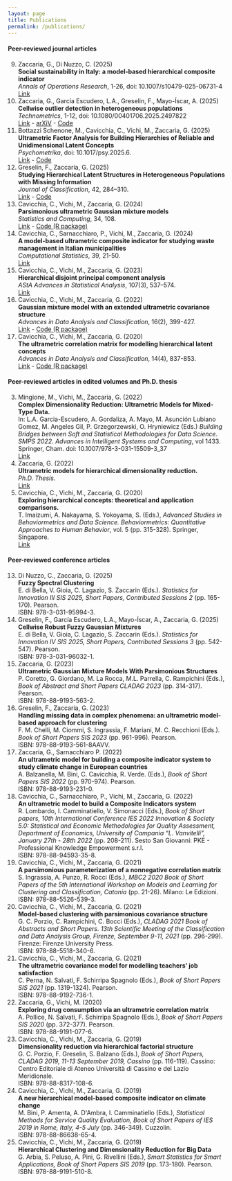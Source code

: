 ```yaml
---
layout: page
title: Publications
permalink: /publications/
---
```


#### Peer-reviewed journal articles
9. Zaccaria, G., Di Nuzzo, C. (2025) \
  **Social sustainability in Italy: a model-based hierarchical composite indicator** \
 _Annals of Operations Research_, 1-26, doi: 10.1007/s10479-025-06731-4 \
<a href="https://link.springer.com/article/10.1007/s10479-025-06731-4" target="_blank">Link</a> 
8. Zaccaria, G., García Escudero, L.A., Greselin, F., Mayo-Íscar, A. (2025) \
**Cellwise outlier detection in heterogeneous populations** \
 _Technometrics_, 1-12, doi: 10.1080/00401706.2025.2497822 \
<a href="https://www.tandfonline.com/doi/full/10.1080/00401706.2025.2497822" target="_blank">Link</a> - <a href="https://arxiv.org/abs/2409.07881" target="_blank">arXiV</a> - <a href="https://github.com/giorgiazaccaria/cellGMM" target="_blank">Code</a>
7. Bottazzi Schenone, M., Cavicchia, C., Vichi, M., Zaccaria, G. (2025) \
  **Ultrametric Factor Analysis for Building Hierarchies of Reliable and Unidimensional Latent Concepts** \
  _Psychometrika_, doi: 10.1017/psy.2025.6. \
<a href="https://doi.org/10.1017/psy.2025.6" target="_blank">Link</a> - <a href="https://github.com/giorgiazaccaria/UFA" target="_blank">Code</a>
6. Greselin, F., Zaccaria, G. (2025) \
   **Studying Hierarchical Latent Structures in Heterogeneous Populations with Missing Information** \
  _Journal of Classification_, 42, 284–310. \
<a href="https://link.springer.com/article/10.1007/s00357-024-09492-0" target="_blank">Link</a> - <a href="https://github.com/giorgiazaccaria/MissUGMM" target="_blank">Code</a>
5. Cavicchia, C., Vichi, M., Zaccaria, G. (2024) \
   **Parsimonious ultrametric Gaussian mixture models** \
   _Statistics and Computing_, 34, 108. \
    <a href="https://link.springer.com/article/10.1007/s11222-024-10405-9" target="_blank">Link</a> - <a href="https://cran.r-project.org/web/packages/PUGMM/index.html" target="_blank">Code (R package)</a>
4. Cavicchia, C., Sarnacchiaro, P., Vichi, M., Zaccaria, G. (2024) \
  **A model-based ultrametric composite indicator for studying waste management in Italian municipalities** \
   _Computational Statistics_, 39, 21-50.\
    <a href="https://link.springer.com/article/10.1007/s00180-023-01333-9" target="_blank">Link</a>
3.  Cavicchia, C., Vichi, M., Zaccaria, G. (2023) \
  **Hierarchical disjoint principal component analysis** \
   _AStA Advances in Statistical Analysis_, 107(3), 537–574.\
    <a href="https://link.springer.com/article/10.1007/s10182-022-00458-4" target="_blank">Link</a>
2.  Cavicchia, C., Vichi, M., Zaccaria, G. (2022) \
   **Gaussian mixture model with an extended ultrametric covariance structure** \
   _Advances in Data Analysis and Classification_, 16(2), 399-427. \
   <a href="https://link.springer.com/article/10.1007/s11634-021-00488-x" target="_blank">Link</a> - <a href="https://cran.r-project.org/web/packages/PUGMM/index.html" target="_blank">Code (R package)</a>
1.  Cavicchia, C., Vichi, M., Zaccaria, G. (2020) \
   **The ultrametric correlation matrix for modelling hierarchical latent concepts** \
   _Advances in Data Analysis and Classification_, 14(4), 837-853.\
   <a href="https://link.springer.com/article/10.1007/s11634-020-00400-z" target="_blank">Link</a> - <a href="https://cran.r-project.org/web/packages/PUGMM/index.html" target="_blank">Code (R package)</a>
   
#### Peer-reviewed articles in edited volumes and Ph.D. thesis
3. Mingione, M., Vichi, M., Zaccaria, G. (2022) \
   **Complex Dimensionality Reduction: Ultrametric Models for Mixed-Type Data.** \
   In: L.A. Garcia-Escudero, A. Gordaliza, A. Mayo, M. Asunción Lubiano Gomez, M. Angeles Gil, P. Grzegorzewski, O. Hryniewicz (Eds.) _Building Bridges between Soft      and Statistical Methodologies for Data Science. SMPS 2022. Advances in Intelligent Systems and Computing_, vol 1433. Springer, Cham. doi: 10.1007/978-3-031-15509-3_37 \
   <a href="https://link.springer.com/chapter/10.1007/978-3-031-15509-3_37" target="_blank">Link</a>
2. Zaccaria, G. (2022) \
   **Ultrametric models for hierarchical dimensionality reduction.** \
   _Ph.D. Thesis_. \
   <a href="https://iris.uniroma1.it/handle/11573/1628179?mode=full.4076" target="_blank">Link</a>
1. Cavicchia, C., Vichi, M., Zaccaria, G. (2020) \
  **Exploring hierarchical concepts: theoretical and application comparisons.** \
  T. Imaizumi, A. Nakayama, S. Yokoyama, S. (Eds.), _Advanced Studies in Behaviormetrics and Data Science. Behaviormetrics: Quantitative Approaches to Human Behavior_,   vol. 5 (pp.   315-328). Springer, Singapore. \
 <a href="https://link.springer.com/chapter/10.1007/978-981-15-2700-5_19" target="_blank">Link</a> 
 
#### Peer-reviewed conference articles
13. Di Nuzzo, C., Zaccaria, G. (2025) \
**Fuzzy Spectral Clustering** \
E. di Bella, V. Gioia, C. Lagazio, S. Zaccarin (Eds.). _Statistics for Innovation III SIS 2025, Short Papers, Contributed Sessions 2_ (pp. 165-170). Pearson. \
ISBN: 978-3-031-95994-3.
12. Greselin, F., García Escudero, L.A., Mayo-Íscar, A., Zaccaria, G. (2025) \
**Cellwise Robust Fuzzy Gaussian Mixtures** \
E. di Bella, V. Gioia, C. Lagazio, S. Zaccarin (Eds.). _Statistics for Innovation IV SIS 2025, Short Papers, Contributed Sessions 3_ (pp. 542-547). Pearson. \
ISBN: 978-3-031-96032-1.
11. Zaccaria, G. (2023) \
**Ultrametric Gaussian Mixture Models With Parsimonious Structures** \
P. Coretto, G. Giordano, M. La Rocca, M.L. Parrella, C. Rampichini (Eds.), _Book of Abstract and Short Papers CLADAG 2023_ (pp. 314-317). Pearson. \
ISBN: 978-88-9193-563-2.
10. Greselin, F., Zaccaria, G. (2023) \
**Handling missing data in complex phenomena: an ultrametric model-based approach for clustering** \
F. M. Chelli, M. Ciommi, S. Ingrassia, F. Mariani, M. C. Recchioni (Eds.). _Book of Short Papers SIS 2023_ (pp. 961-996). Pearson. \
ISBN: 978-88-9193-561-8AAVV.
9. Zaccaria, G., Sarnacchiaro P. (2022) \
 **An ultrametric model for building a composite indicator system to study climate change in European countries** \
 A. Balzanella, M. Bini, C. Cavicchia, R. Verde. (Eds.), _Book of Short Papers SIS 2022_ (pp. 970-974). Pearson. \
 ISBN: 978-88-9193-231-0.
8. Cavicchia, C., Sarnacchiaro, P., Vichi, M., Zaccaria, G. (2022) \
 **An ultrametric model to build a Composite Indicators system** \
 R. Lombardo, I. Camminatiello, V. Simonacci (Eds.), _Book of Short papers, 10th International Conference IES 2022 Innovation & Society 5.0: Statistical and Economic Methodologies for Quality Assessment, Department of Economics, University of Campania “L. Vanvitelli”, January 27th - 28th 2022_ (pp. 208-211). Sesto San Giovanni: PKE - Professional Knowledge Empowerment s.r.l. \
 ISBN: 978-88-94593-35-8.
7. Cavicchia, C., Vichi, M., Zaccaria, G. (2021) \
  **A parsimonious parameterization of a nonnegative correlation matrix** \
  S. Ingrassia, A. Punzo, R. Rocci (Eds.), _MBC2 2020 Book of Short Papers of the 5th International Workshop on Models and Learning for Clustering and Classification, Catania_ (pp. 21-26). Milano: Le Edizioni. \
  ISBN: 978-88-5526-539-3.
6. Cavicchia, C., Vichi, M., Zaccaria, G. (2021) \
 **Model-based clustering with parsimonious covariance structure** \
 G. C. Porzio, C. Rampichini, C. Bocci (Eds.), _CLADAG 2021 Book of Abstracts and Short Papers. 13th Scientific Meeting of the Classification and Data Analysis Group, Firenze, September 9-11, 2021_ (pp. 296-299). Firenze: Firenze University Press. \
 ISBN: 978-88-5518-340-6.
5. Cavicchia, C., Vichi, M., Zaccaria, G. (2021) \
 **The ultrametric covariance model for modelling teachers’ job satisfaction** \
 C. Perna, N. Salvati, F. Schirripa Spagnolo (Eds.), _Book of Short Papers SIS 2021_ (pp. 1319-1324). Pearson. \
 ISBN:  978-88-9192-736-1.
4. Zaccaria, G., Vichi, M. (2020) \
 **Exploring drug consumption via an ultrametric correlation matrix** \
 A. Pollice, N. Salvati, F. Schirripa Spagnolo (Eds.), _Book of Short Papers SIS 2020_ (pp. 372-377). Pearson. \
 ISBN: 978-88-9191-077-6.
3. Cavicchia, C., Vichi, M., Zaccaria, G. (2019) \
 **Dimensionality reduction via hierarchical factorial structure** \
G. C. Porzio, F. Greselin, S. Balzano (Eds.), _Book of Short Papers, CLADAG 2019, 11-13 September 2019, Cassino_ (pp. 116-119). Cassino: Centro Editoriale di Ateneo Università di Cassino e del Lazio Meridionale. \
ISBN: 978-88-8317-108-6.
2. Cavicchia, C., Vichi, M., Zaccaria, G. (2019) \
 **A new hierarchical model-based composite indicator on climate change** \
 M. Bini, P. Amenta, A. D'Ambra, I. Camminatiello (Eds.), _Statistical Methods for Service Quality Evaluation, Book of Short Papers of IES 2019 in Rome, Italy, 4-5 July_ (pp. 346-349). Cuzzolin. \
ISBN: 978-88-86638-65-4.
1. Cavicchia, C., Vichi, M., Zaccaria, G. (2019) \
**Hierarchical Clustering and Dimensionality Reduction for Big Data** \
G. Arbia, S. Peluso, A. Pini, G. Rivellini (Eds.), _Smart Statistics for Smart Applications, Book of Short Papers SIS 2019_ (pp. 173-180). Pearson. \
ISBN: 978-88-9191-510-8.

